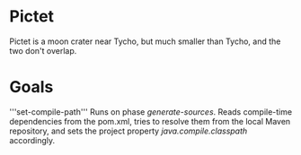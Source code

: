 # Pictet
Pictet is a moon crater near Tycho, but much smaller than Tycho, and the two don't overlap.

# Goals
'''set-compile-path'''
Runs on phase <i>generate-sources</i>.
Reads compile-time dependencies from the pom.xml, tries to resolve them from the local Maven repository, and sets the project property <i>java.compile.classpath</i> accordingly.
